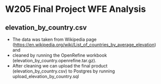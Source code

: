 # W205 Final Project WFE Analysis

## elevation_by_country.csv
- The data was taken from Wikipedia page (https://en.wikipedia.org/wiki/List_of_countries_by_average_elevation) and 
- cleaned by running the OpenRefine workbook (elevation_by_country.openrefine.tar.gz).
- After cleaning we can upload the final product (elevation_by_country.csv) to Postgres by running upload_elevation_by_country.sql

